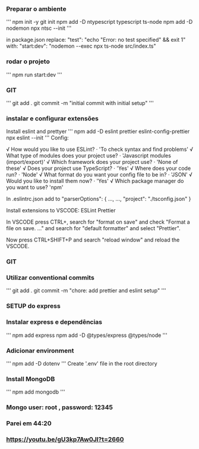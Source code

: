 ### Preparar o ambiente

'''
npm init -y
git init
npm add -D ntypescript typescript ts-node
npm add -D nodemon
npx ntsc --init
'''

in package.json
replace:
"test": "echo \"Error: no test specified\" && exit 1"
with:
"start:dev": "nodemon --exec npx ts-node src/index.ts"

### rodar o projeto

'''
npm run start:dev
'''

### GIT

'''
git add .
git commit -m "initial commit with initial setup"
'''

### instalar e configurar extensões

Install eslint and prettyer
'''
npm add -D eslint prettier eslint-config-prettier
npx eslint --init
'''
Config:

√ How would you like to use ESLint? · 'To check syntax and find problems'
√ What type of modules does your project use? · 'Javascript modules (import/export)'
√ Which framework does your project use? · 'None of these'
√ Does your project use TypeScript? · 'Yes'
√ Where does your code run? · 'Node'
√ What format do you want your config file to be in? · 'JSON'
√ Would you like to install them now? · 'Yes'
√ Which package manager do you want to use? 'npm'

In .eslintrc.json
add to
"parserOptions": {
...,
...,
"project": "./tsconfig.json"
}

Install extensions to VSCODE:
ESLint
Prettier

In VSCODE press CTRL+, search for "format on save" and check "Format a file on save. ..."
and search for "default formatter" and select "Prettier".

Now press CTRL+SHIFT+P and search "reload window" and reload the VSCODE.

### GIT

### Utilizar conventional commits

'''
git add .
git commit -m "chore: add prettier and eslint setup"
'''

### SETUP do express

### Instalar express e dependências

'''
npm add express
npm add -D @types/express @types/node
'''

### Adicionar environment

'''
npm add -D dotenv
'''
Create '.env' file in the root directory

### Install MongoDB

'''
npm add mongodb
'''

### Mongo user: root , password: 12345



### Parei em 44:20
### https://youtu.be/gU3kp7Aw0JI?t=2660
